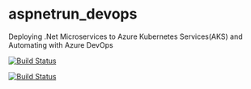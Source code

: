 # aspnetrun_devops

Deploying .Net Microservices to Azure Kubernetes Services(AKS) and Automating with Azure DevOps

[![Build Status](https://dev.azure.com/iug122/shopping/_apis/build/status/shoppingapi-pipeline?branchName=main)](https://dev.azure.com/iug122/shopping/_build/latest?definitionId=5&branchName=main)

[![Build Status](https://dev.azure.com/iug122/shopping/_apis/build/status/shoppingclient-pipeline?branchName=main)](https://dev.azure.com/iug122/shopping/_build/latest?definitionId=6&branchName=main)
